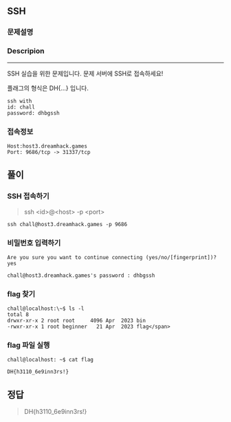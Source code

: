 ## SSH
### 문제설명
### Descripion
--------------
SSH 실습을 위한 문제입니다. 문제 서버에 SSH로 접속하세요!

플래그의 형식은 DH{...} 입니다.

    ssh with
    id: chall
    password: dhbgssh

### 접속정보
    Host:host3.dreamhack.games
    Port: 9686/tcp -> 31337/tcp

## 풀이

### SSH 접속하기

>ssh \<id>@\<host> -p \<port>

    ssh chall@host3.dreamhack.games -p 9686

### 비밀번호 입력하기

    Are you sure you want to continue connecting (yes/no/[fingerprint])? yes
   
    chall@host3.dreamhack.games's password : dhbgssh

### flag 찾기
```
chall@localhost:\~$ ls -l
total 8
drwxr-xr-x 2 root root     4096 Apr  2023 bin
-rwxr-xr-x 1 root beginner   21 Apr  2023 flag</span>
```

### flag 파일 실행

    chall@localhost: ~$ cat flag

    DH{h3110_6e9inn3rs!}

## 정답
>DH{h3110_6e9inn3rs!}
